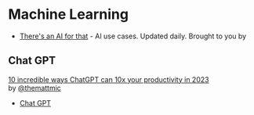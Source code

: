 # Machine Learning

- [There's an AI for that](https://theresanaiforthat.com/) - AI use cases. Updated daily. Brought to you by 

## Chat GPT
[10 incredible ways ChatGPT can 10x your productivity in 2023](https://twitter.com/themattmic/status/1610634157704773633)  
by [@themattmic](https://twitter.com/themattmic)

- [Chat GPT](https://chat.openai.com/chat)